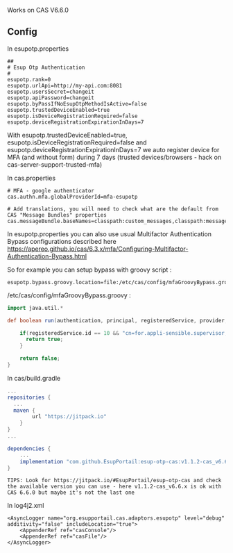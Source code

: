 Works on CAS V6.6.0

## Config

In esupotp.properties

```
##
# Esup Otp Authentication
#
esupotp.rank=0
esupotp.urlApi=http://my-api.com:8081
esupotp.usersSecret=changeit
esupotp.apiPassword=changeit
esupotp.byPassIfNoEsupOtpMethodIsActive=false
esupotp.trustedDeviceEnabled=true
esupotp.isDeviceRegistrationRequired=false
esupotp.deviceRegistrationExpirationInDays=7
```

With esupotp.trustedDeviceEnabled=true, esupotp.isDeviceRegistrationRequired=false and esupotp.deviceRegistrationExpirationInDays=7
we auto register device for MFA (and without form) during 7 days (trusted devices/browsers - hack on cas-server-support-trusted-mfa)

In cas.properties

```
# MFA - google authenticator
cas.authn.mfa.globalProviderId=mfa-esupotp

# Add translations, you will need to check what are the default from CAS "Message Bundles" properties
cas.messageBundle.baseNames=classpath:custom_messages,classpath:messages,classpath:esupotp_message
```

In esupotp.properties you can also use usual Multifactor Authentication Bypass configurations described here https://apereo.github.io/cas/6.3.x/mfa/Configuring-Multifactor-Authentication-Bypass.html

So for example you can setup bypass with groovy script :
```
esupotp.bypass.groovy.location=file:/etc/cas/config/mfaGroovyBypass.groovy
```

/etc/cas/config/mfaGroovyBypass.groovy :
``` groovy
import java.util.*

def boolean run(authentication, principal, registeredService, provider, logger, httpRequest, ... other_args) {

    if(registeredService.id == 10 && "cn=for.appli-sensible.supervisor,ou=groups,dc=univ-ville,dc=fr" in principal.attributes.memberOf) {
      return true;
    }

    return false;
}
```

In cas/build.gradle

``` groovy
...
repositories {
  ...
  maven {
        url "https://jitpack.io"
    }
}
...

dependencies {
    ...
    implementation "com.github.EsupPortail:esup-otp-cas:v1.1.2-cas_v6.6.x"
}
```

    TIPS: Look for https://jitpack.io/#EsupPortail/esup-otp-cas and check the available version you can use - here v1.1.2-cas_v6.6.x is ok with CAS 6.6.0 but maybe it's not the last one

In log4j2.xml
```
<AsyncLogger name="org.esupportail.cas.adaptors.esupotp" level="debug" additivity="false" includeLocation="true">
    <AppenderRef ref="casConsole"/>
    <AppenderRef ref="casFile"/>
</AsyncLogger>
```
